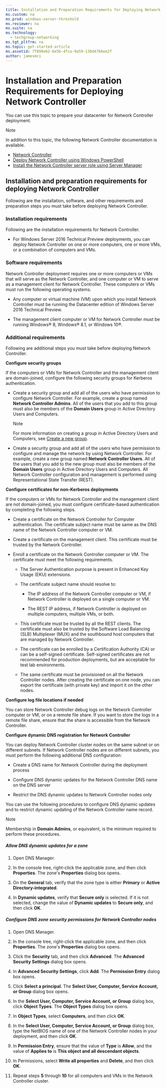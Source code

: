 ```yaml
---
title: Installation and Preparation Requirements for Deploying Network Controller
ms.custom: na
ms.prod: windows-server-threshold
ms.reviewer: na
ms.suite: na
ms.technology: 
  - techgroup-networking
ms.tgt_pltfrm: na
ms.topic: get-started-article
ms.assetid: 7f899e62-6e5b-4fca-9a59-130d4766ee2f
author: jamesmci
---
```

# Installation and Preparation Requirements for Deploying Network Controller
You can use this topic to prepare your datacenter for Network Controller deployment.  
  
> [!NOTE]  
> In addition to this topic, the following Network Controller documentation is available.  
>   
> -   [Network Controller](../../sdn/technologies/network-controller/Network-Controller.md)  
> -   [Deploy Network Controller using Windows PowerShell](../../sdn/deploy/Deploy-Network-Controller-using-Windows-PowerShell.md)  
> -   [Install the Network Controller server role using Server Manager](../../sdn/technologies/network-controller/Install-the-Network-Controller-server-role-using-Server-Manager.md)  
  
## <a name="bkmk_prep"></a>Installation and preparation requirements for deploying Network Controller  
Following are the installation, software, and other requirements and preparation steps you must take before deploying Network Controller.  
  
### Installation requirements  
Following are the installation requirements for Network Controller.  
  
-   For Windows Server 2016 Technical Preview deployments, you can deploy Network Controller on one or more computers, one or more  VMs, or a combination of computers and VMs.  
  
### Software requirements  
Network Controller deployment requires one or more computers or VMs that will serve as the Network Controller, and one computer or VM to serve as a management client for Network Controller. These computers or VMs must run the following operating systems.  
  
-   Any computer or virtual machine \(VM\) upon which you install Network Controller must be running the Datacenter edition of Windows Server 2016 Technical Preview.  
  
-   The management client computer or VM for Network Controller must be running Windows® 8, Windows® 8.1, or Windows 10®.  
  
### Additional requirements  
Following are additional steps you must take before deploying Network Controller.  
  
**Configure security groups**  
  
If the computers or VMs for Network Controller and the management client are domain\-joined, configure the following security groups for Kerberos authentication.  
  
-   Create a security group and add all of the users who have permission to configure Network Controller. For example, create a group named **Network Controller Admins**. All of the users that you add to this group must also be members of the **Domain Users** group in Active Directory Users and Computers.  
  
    > [!NOTE]  
    > For more information on creating a group in Active Directory Users and Computers, see [Create a new group](https://technet.microsoft.com/en-us/library/cc783256(v=ws.10).aspx).  
  
-   Create a security group and add all of the users who have permission to configure and manage the network by using Network Controller.  For example, create a new group named **Network Controller Users**. All of the users that you add to the new group must also be members of the **Domain Users** group in Active Directory Users and Computers. All Network Controller configuration and management is performed using Representational State Transfer \(REST\).  
  
**Configure certificates for non\-Kerberos deployments**  
  
If the computers or VMs for Network Controller and the management client are not domain\-joined, you must configure certificate\-based authentication by completing the following steps.  
  
-   Create a certificate on the Network Controller for Computer authentication. The certificate subject name must be same as the DNS name of the Network Controller computer or VM.  
  
-   Create a certificate on the management client. This certificate must be trusted by the Network Controller.  
  
-   Enroll a certificate on the Network Controller computer or VM. The certificate must meet the following requirements.  
  
    -   The Server Authentication purpose is present in Enhanced Key Usage \(EKU\) extensions.  
  
    -   The certificate subject name should resolve to:  
  
        -   The IP address of the Network Controller computer or VM, if Network Controller is deployed on a single computer or VM.  
  
        -   The REST IP address, if Network Controller is deployed on multiple computers, multiple VMs, or both.  
  
    -   This certificate must be trusted by all the REST clients. The certificate must also be trusted by the Software Load Balancing \(SLB\) Multiplexer \(MUX\) and the southbound host computers that are managed by Network Controller.  
  
    -   The certificate can be enrolled by a Certification Authority \(CA\) or can be a self\-signed certificate. Self\-signed certificates are not recommended for production deployments, but are acceptable for test lab environments.  
  
    -   The same certificate must be provisioned on all the Network Controller nodes. After creating the certificate on one node, you can export the certificate \(with private key\) and import it on the other nodes.  
  
**Configure log file locations if needed**  
  
You can store Network Controller debug logs on the Network Controller computer or VM, or on a remote file share. If you want to store the logs in a remote file share, ensure that the share is accessible from the Network Controller.  
  
**Configure dynamic DNS registration for Network Controller**  
  
You can deploy Network Controller cluster nodes on the same subnet or on different subnets. If Network Controller nodes are on different subnets, you must perform the following additional DNS configuration:  
  
-   Create a DNS name for Network Controller during the deployment process  
  
-   Configure DNS dynamic updates for the Network Controller DNS name  on the DNS server  
  
-   Restrict the DNS dynamic updates to Network Controller nodes only  
  
You can use the following procedures to configure DNS dynamic updates and to restrict dynamic updating of the Network Controller name record.  
  
> [!NOTE]  
> Membership in **Domain Admins**, or equivalent, is the minimum required to perform these procedures.  
  
##### Allow DNS dynamic updates for a zone  
  
1.  Open DNS Manager.  
  
2.  In the console tree, right\-click the applicable zone, and then click **Properties**. The zone's **Properties** dialog box opens.  
  
3.  On the **General** tab, verify that the zone type is either **Primary** or **Active Directory\-integrated**.  
  
4.  In **Dynamic updates**, verify that **Secure only** is selected. If it is not selected, change the value of **Dynamic updates** to **Secure only**, and then click **OK**.  
  
##### Configure DNS zone security permissions for Network Controller nodes  
  
1.  Open DNS Manager.  
  
2.  In the console tree, right\-click the applicable zone, and then click **Properties**. The zone's **Properties** dialog box opens.  
  
3.  Click the **Security** tab, and then click **Advanced**. The **Advanced Security Settings** dialog box opens.  
  
4.  In **Advanced Security Settings**, click **Add**. The **Permission Entry** dialog box opens.  
  
5.  Click **Select a principal**. The **Select User, Computer, Service Account, or Group** dialog box opens.  
  
6.  In the **Select User, Computer, Service Account, or Group** dialog box, click **Object Types**. The **Object Types** dialog box opens.  
  
7.  In **Object Types**, select **Computers**, and then click **OK**.  
  
8.  In the **Select User, Computer, Service Account, or Group** dialog box, type the NetBIOS name of one of the Network Controller nodes in your deployment, and then click **OK**.  
  
9. In **Permission Entry**, ensure that the value of **Type** is **Allow**, and the value of **Applies to** is **This object and all descendant objects**.  
  
10. In Permissions, select **Write all properties** and **Delete**, and then click **OK**.  
  
11. Repeat steps **5** through **10** for all computers and VMs in the Network Controller cluster.  
  

